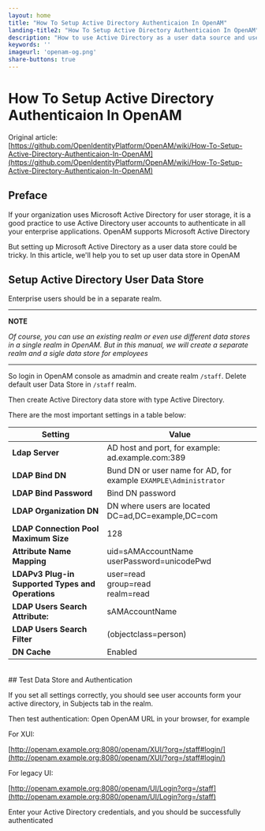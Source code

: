 ```yaml
---
layout: home
title: "How To Setup Active Directory Authenticaion In OpenAM"
landing-title2: "How To Setup Active Directory Authenticaion In OpenAM"
description: "How to use Active Directory as a user data source and use for authentication"
keywords: ''
imageurl: 'openam-og.png'
share-buttons: true
---
```

<h1>How To Setup Active Directory Authenticaion In OpenAM</h1>

Original article: [https://github.com/OpenIdentityPlatform/OpenAM/wiki/How-To-Setup-Active-Directory-Authenticaion-In-OpenAM](https://github.com/OpenIdentityPlatform/OpenAM/wiki/How-To-Setup-Active-Directory-Authenticaion-In-OpenAM)

## Preface

If your organization uses Microsoft Active Directory for user storage, it is a good practice to use Active Directory user accounts to authenticate in all your enterprise applications. OpenAM supports Microsoft Active Directory

But setting up Microsoft Active Directory as a user data store could be tricky. In this article, we'll help you to set up user data store in OpenAM

## Setup Active Directory User Data Store

Enterprise users should be in a separate realm.

---

**NOTE**

*Of course, you can use an existing realm or even use different data stores in a single realm in OpenAM. But in this manual, we will create a separate realm and a sigle data store for employees*

---

So login in OpenAM console as amadmin and create realm `/staff`. Delete default user Data Store in `/staff` realm.

Then create Active Directory data store with type Active Directory.

There are the most important settings in a table below:

| Setting | Value|
|-|-|
|**Ldap Server**| AD host and port, for example: ad.example.com:389 |
|**LDAP Bind DN** | Bund DN or user name for AD, for example `EXAMPLE\Administrator` |
|**LDAP Bind Password** | Bind DN password|
|**LDAP Organization DN** | DN where users are located DC=ad,DC=example,DC=com|
|**LDAP Connection Pool Maximum Size** | 128|
|**Attribute Name Mapping** | uid=sAMAccountName <br> userPassword=unicodePwd|
|**LDAPv3 Plug-in Supported Types and Operations** | user=read <br> group=read <br> realm=read |
|**LDAP Users Search Attribute:** | sAMAccountName |
|**LDAP Users Search Filter** | (objectclass=person)|
|**DN Cache** | Enabled |

<br>
## Test Data Store and Authentication

If you set all settings correctly, you should see user accounts form your active directory, in Subjects tab in the realm.

Then test authentication:
Open OpenAM URL in your browser, for example

For XUI:

[http://openam.example.org:8080/openam/XUI/?org=/staff#login/](http://openam.example.org:8080/openam/XUI/?org=/staff#login/)

For legacy UI:

[http://openam.example.org:8080/openam/UI/Login?org=/staff](http://openam.example.org:8080/openam/UI/Login?org=/staff)

Enter your Active Directory credentials, and you should be successfully authenticated
